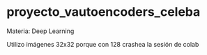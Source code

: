 # proyecto_vautoencoders_celeba
Materia: Deep Learning

Utilizo imágenes 32x32 porque con 128 crashea la sesión de colab
